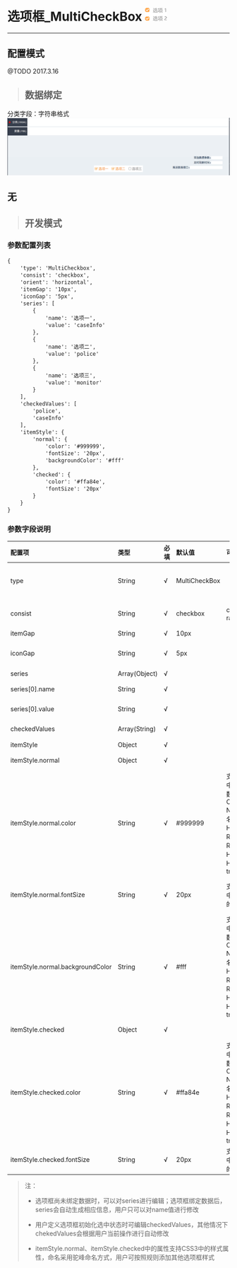 # 选项框\_MultiCheckBox ![](/assets/MultiCheckBox.png)

---

## 配置模式

@TODO 2017.3.16

> ## 数据绑定

分类字段：字符串格式![](/assets/multiCheckBoxData.png)



## 无

> ## 开发模式

### 参数配置列表

```
{
    'type': 'MultiCheckbox',
    'consist': 'checkbox',
    'orient': 'horizontal',
    'itemGap': '10px',
    'iconGap': '5px',
    'series': [
        {
            'name': '选项一',
            'value': 'caseInfo'
        },
        {
            'name': '选项二',
            'value': 'police'
        },
        {
            'name': '选项三',
            'value': 'monitor'
        }
    ],
    'checkedValues': [
        'police',
        'caseInfo'
    ],
    'itemStyle': {
        'normal': {
            'color': '#999999',
            'fontSize': '20px',
            'backgroundColor': '#fff'
        },
        'checked': {
            'color': '#ffa84e',
            'fontSize': '20px'
        }
    }
}
```

### 参数字段说明

| 配置项 | 类型 | 必填 | 默认值 | 可选参数 | 功能/备注 |
| :--- | :--- | :--- | :--- | :--- | :--- |
| type | String | √ | MultiCheckBox |  | 控件类型——MultiCheckBox选项框，不可修改 |
| consist | String | √ | checkbox | checkbox、radio | 选项种类。checkbox多选；radio单选 |
| itemGap | String | √ | 10px |  | 选项之间的间隔 |
| iconGap | String | √ | 5px |  | 选项的勾选框与选项文本框之间的间隔 |
| series | Array\(Object\) | √ |  |  | 选项数据 |
| series\[0\].name | String | √ |  |  | 选项文本内容，可以重复 |
| series\[0\].value | String | √ |  |  | 选项唯一标识，不可重复 |
| checkedValues | Array\(String\) | √ |  |  | 当前为选中状态下的选项标识 |
| itemStyle | Object | √ |  |  | 选项样式 |
| itemStyle.normal | Object | √ |  |  | 选项**未选中**状态样式 |
| itemStyle.normal.color | String | √ | \#999999 | 支持CSS3中颜色的参数值，包括Color Name\(颜色名称\)、HEX、RGB、RGBA、HSL、HSLA、transparent | 选项**未选中**状态勾选框与选项文本框内的文本颜色 |
| itemStyle.normal.fontSize | String | √ | 20px | 支持CSS3中font-size的参数值 | 选项**未选中**状态勾选框与选项文本框内的文本大小 |
| itemStyle.normal.backgroundColor | String | √ | \#fff | 支持CSS3中颜色的参数值，包括Color Name\(颜色名称\)、HEX、RGB、RGBA、HSL、HSLA、transparent | 选项**未选中**状态勾选框与选项文本框内的背景颜色 |
| itemStyle.checked | Object | √ |  |  | 选项**选中**状态样式 |
| itemStyle.checked.color | String | √ | \#ffa84e | 支持CSS3中颜色的参数值，包括Color Name\(颜色名称\)、HEX、RGB、RGBA、HSL、HSLA、transparent | 选项**选中**状态勾选框与选项文本框内的文本颜色 |
| itemStyle.checked.fontSize | String | √ | 20px | 支持CSS3中font-size的参数值 | 选项**选中**状态勾选框与选项文本框内的文本大小 |

> 注：
>
> * 选项框尚未绑定数据时，可以对series进行编辑；选项框绑定数据后，series会自动生成相应信息，用户只可以对name值进行修改
> * 用户定义选项框初始化选中状态时可编辑checkedValues，其他情况下chekedValues会根据用户当前操作进行自动修改
>
> * itemStyle.normal、itemStyle.checked中的属性支持CSS3中的样式属性，命名采用驼峰命名方式，用户可按照规则添加其他选项框样式



